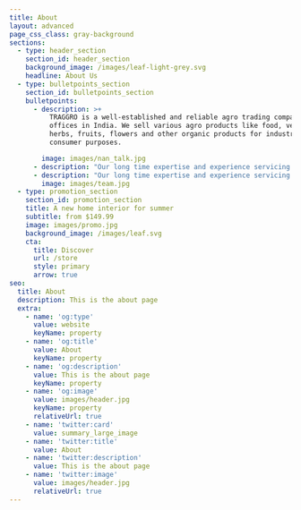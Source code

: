 ```yaml
---
title: About
layout: advanced
page_css_class: gray-background
sections:
  - type: header_section
    section_id: header_section
    background_image: /images/leaf-light-grey.svg
    headline: About Us
  - type: bulletpoints_section
    section_id: bulletpoints_section
    bulletpoints:
      - description: >+
          TRAGGRO is a well-established and reliable agro trading company with
          offices in India. We sell various agro products like food, vegetables,
          herbs, fruits, flowers and other organic products for industrial and
          consumer purposes.

        image: images/nan_talk.jpg
      - description: "Our long time expertise and experience servicing the domestic market have helped us establish deep roots in the market of India. Rest assured that we can help you bring the best deals for your organization. It’s proven by our satisfied clients.Our services will help you expand your business coverage and compete with different international sellers.\n"
      - description: "Our long time expertise and experience servicing the domestic market have helped us establish deep roots in the market of India. Rest assured that we can help you bring the best deals for your organization. It’s proven by our satisfied clients.Our services will help you expand your business coverage and compete with different international sellers.\n"
        image: images/team.jpg
  - type: promotion_section
    section_id: promotion_section
    title: A new home interior for summer
    subtitle: from $149.99
    image: images/promo.jpg
    background_image: /images/leaf.svg
    cta:
      title: Discover
      url: /store
      style: primary
      arrow: true
seo:
  title: About
  description: This is the about page
  extra:
    - name: 'og:type'
      value: website
      keyName: property
    - name: 'og:title'
      value: About
      keyName: property
    - name: 'og:description'
      value: This is the about page
      keyName: property
    - name: 'og:image'
      value: images/header.jpg
      keyName: property
      relativeUrl: true
    - name: 'twitter:card'
      value: summary_large_image
    - name: 'twitter:title'
      value: About
    - name: 'twitter:description'
      value: This is the about page
    - name: 'twitter:image'
      value: images/header.jpg
      relativeUrl: true
---
```

